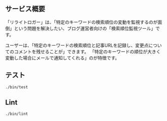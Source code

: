 ## サービス概要

「リライトロガー」は、「特定のキーワードの検索順位の変動を監視するのが面倒」という問題を解決したい、ブログ運営者向けの「検索順位監視ツール」です。

ユーザーは、「特定のキーワードの検索順位と記事URLを記録し、変更点についてのコメントを残せることが」できます。
「特定のキーワードの順位が大きく変動した場合にメールで通知してくれる」のが特徴です。

## テスト

```
./bin/test
```

## Lint

```
./bin/lint
```
